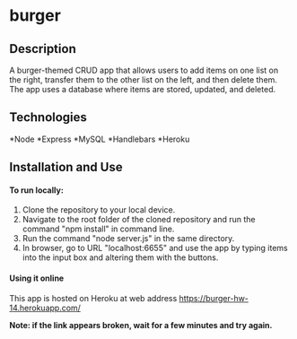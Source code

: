 # burger

## Description
A burger-themed CRUD app that allows users to add items on one list on the right, transfer them to the other list on the left, and then delete them. The app uses a database where items are stored, updated, and deleted. 

## Technologies
*Node
*Express
*MySQL
*Handlebars
*Heroku

## Installation and Use

#### To run locally:
1. Clone the repository to your local device.
2. Navigate to the root folder of the cloned repository and run the command "npm install" in command line.
3. Run the command "node server.js" in the same directory.
4. In browser, go to URL "localhost:6655" and use the app by typing items into the input box and altering them with the buttons.

#### Using it online
This app is hosted on Heroku at web address https://burger-hw-14.herokuapp.com/

**Note: if the link appears broken, wait for a few minutes and try again.**
